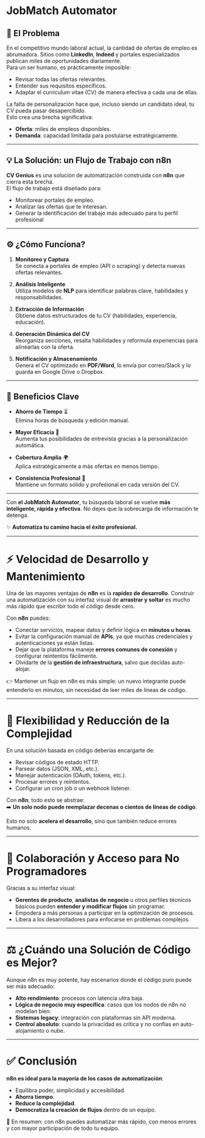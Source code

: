 # JobMatch Automator

## 📌 El Problema
En el competitivo mundo laboral actual, la cantidad de ofertas de empleo es abrumadora. Sitios como **LinkedIn**, **Indeed** y portales especializados publican miles de oportunidades diariamente.  
Para un ser humano, es prácticamente imposible:

- Revisar todas las ofertas relevantes.  
- Entender sus requisitos específicos.  
- Adaptar el currículum vitae (CV) de manera efectiva a cada una de ellas.  

La falta de personalización hace que, incluso siendo un candidato ideal, tu CV pueda pasar desapercibido.  
Esto crea una brecha significativa:  
- **Oferta**: miles de empleos disponibles.  
- **Demanda**: capacidad limitada para postularse estratégicamente.

---

## 💡 La Solución: un Flujo de Trabajo con n8n
**CV Genius** es una solución de automatización construida con **n8n** que cierra esta brecha.  
El flujo de trabajo está diseñado para:

- Monitorear portales de empleo.  
- Analizar las ofertas que te interesan.  
- Generar la identificación del trabajo más adecuado para tu perfil profesional

---

## ⚙️ ¿Cómo Funciona?

1. **Monitoreo y Captura**  
   Se conecta a portales de empleo (API o scraping) y detecta nuevas ofertas relevantes.

2. **Análisis Inteligente**  
   Utiliza modelos de **NLP** para identificar palabras clave, habilidades y responsabilidades.

3. **Extracción de Información**  
   Obtiene datos estructurados de tu CV (habilidades, experiencia, educación).

4. **Generación Dinámica del CV**  
   Reorganiza secciones, resalta habilidades y reformula experiencias para alinearlas con la oferta.

5. **Notificación y Almacenamiento**  
   Genera el CV optimizado en **PDF/Word**, lo envía por correo/Slack y lo guarda en Google Drive o Dropbox.

---

## 🎯 Beneficios Clave

- **Ahorro de Tiempo** ⏳  
  Elimina horas de búsqueda y edición manual.  

- **Mayor Eficacia** 🎯  
  Aumenta tus posibilidades de entrevista gracias a la personalización automática.  

- **Cobertura Amplia** 🌍  
  Aplica estratégicamente a más ofertas en menos tiempo.  

- **Consistencia Profesional** 📄  
  Mantiene un formato sólido y profesional en cada versión del CV.  

---

Con **el JobMatch Automator**, tu búsqueda laboral se vuelve **más inteligente, rápida y efectiva**. No dejes que la sobrecarga de información te detenga.  

✨ **Automatiza tu camino hacia el éxito profesional.**


--------------------------------------------------

# ⚡ Velocidad de Desarrollo y Mantenimiento

Una de las mayores ventajas de **n8n** es la **rapidez de desarrollo**. Construir una automatización con su interfaz visual de **arrastrar y soltar** es mucho más rápido que escribir todo el código desde cero.  

Con **n8n** puedes:

- Conectar servicios, mapear datos y definir lógica en **minutos u horas**.  
- Evitar la configuración manual de **APIs**, ya que muchas credenciales y autenticaciones ya están listas.  
- Dejar que la plataforma maneje **errores comunes de conexión** y configurar reintentos fácilmente.  
- Olvidarte de la **gestión de infraestructura**, salvo que decidas auto-alojar.  

👉 Mantener un flujo en n8n es más simple: un nuevo integrante puede entenderlo en minutos, sin necesidad de leer miles de líneas de código.

---

# 🔧 Flexibilidad y Reducción de la Complejidad

En una solución basada en código deberías encargarte de:

- Revisar códigos de estado HTTP.  
- Parsear datos (JSON, XML, etc.).  
- Manejar autenticación (OAuth, tokens, etc.).  
- Procesar errores y reintentos.  
- Configurar un cron job o un webhook listener.  

Con **n8n**, todo esto se abstrae:  
➡️ **Un solo nodo puede reemplazar decenas o cientos de líneas de código**.  

Esto no solo **acelera el desarrollo**, sino que también reduce errores humanos.

---

# 🤝 Colaboración y Acceso para No Programadores

Gracias a su interfaz visual:  

- **Gerentes de producto**, **analistas de negocio** u otros perfiles técnicos básicos pueden **entender y modificar flujos** sin programar.  
- Empodera a más personas a participar en la optimización de procesos.  
- Libera a los desarrolladores para enfocarse en problemas complejos.

---

# ⚖️ ¿Cuándo una Solución de Código es Mejor?

Aunque n8n es muy potente, hay escenarios donde el código puro puede ser más adecuado:

- **Alto rendimiento**: procesos con latencia ultra baja.  
- **Lógica de negocio muy específica**: casos que los nodos de n8n no modelan bien.  
- **Sistemas legacy**: integración con plataformas sin API moderna.  
- **Control absoluto**: cuando la privacidad es crítica y no confías en auto-alojamiento o nube.  

---

# ✅ Conclusión

**n8n es ideal para la mayoría de los casos de automatización**:  

- Equilibra poder, simplicidad y accesibilidad.  
- **Ahorra tiempo**.  
- **Reduce la complejidad**.  
- **Democratiza la creación de flujos** dentro de un equipo.  

🚀 En resumen: con n8n puedes automatizar más rápido, con menos errores y con mayor participación de todo tu equipo.

